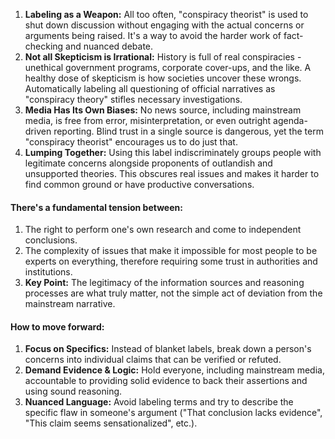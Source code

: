 
1. **Labeling as a Weapon:** All too often, "conspiracy theorist" is used to shut down discussion without engaging with the actual concerns or arguments being raised. It's a way to avoid the harder work of fact-checking and nuanced debate.
2. **Not all Skepticism is Irrational:** History is full of real conspiracies - unethical government programs, corporate cover-ups, and the like. A healthy dose of skepticism is how societies uncover these wrongs. Automatically labeling all questioning of official narratives as "conspiracy theory" stifles necessary investigations.
3. **Media Has Its Own Biases:** No news source, including mainstream media, is free from error, misinterpretation, or even outright agenda-driven reporting. Blind trust in a single source is dangerous, yet the term "conspiracy theorist" encourages us to do just that.
4. **Lumping Together:** Using this label indiscriminately groups people with legitimate concerns alongside proponents of outlandish and unsupported theories. This obscures real issues and makes it harder to find common ground or have productive conversations.

#### There's a fundamental tension between:

1. The right to perform one's own research and come to independent conclusions.
2. The complexity of issues that make it impossible for most people to be experts on everything, therefore requiring some trust in authorities and institutions.
3. **Key Point:** The legitimacy of the information sources and reasoning processes are what truly matter, not the simple act of deviation from the mainstream narrative.

#### How to move forward:

1. **Focus on Specifics:** Instead of blanket labels, break down a person's concerns into individual claims that can be verified or refuted.
2. **Demand Evidence & Logic:** Hold everyone, including mainstream media, accountable to providing solid evidence to back their assertions and using sound reasoning.
3. **Nuanced Language:** Avoid labeling terms and try to describe the specific flaw in someone's argument ("That conclusion lacks evidence", "This claim seems sensationalized", etc.).
